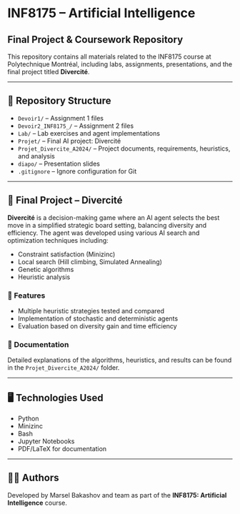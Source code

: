 # INF8175 – Artificial Intelligence  
## Final Project & Coursework Repository

This repository contains all materials related to the INF8175 course at Polytechnique Montréal, including labs, assignments, presentations, and the final project titled **Divercité**.

---

## 📁 Repository Structure

- `Devoir1/` – Assignment 1 files  
- `Devoir2_INF8175_/` – Assignment 2 files  
- `Lab/` – Lab exercises and agent implementations  
- `Projet/` – Final AI project: Divercité  
- `Projet_Divercite_A2024/` – Project documents, requirements, heuristics, and analysis  
- `diapo/` – Presentation slides  
- `.gitignore` – Ignore configuration for Git

---

## 🧠 Final Project – Divercité

**Divercité** is a decision-making game where an AI agent selects the best move in a simplified strategic board setting, balancing diversity and efficiency. The agent was developed using various AI search and optimization techniques including:

- Constraint satisfaction (Minizinc)
- Local search (Hill climbing, Simulated Annealing)
- Genetic algorithms
- Heuristic analysis

### 🧪 Features

- Multiple heuristic strategies tested and compared  
- Implementation of stochastic and deterministic agents  
- Evaluation based on diversity gain and time efficiency

### 📄 Documentation

Detailed explanations of the algorithms, heuristics, and results can be found in the `Projet_Divercite_A2024/` folder.

---

## 🖥️ Technologies Used

- Python  
- Minizinc  
- Bash  
- Jupyter Notebooks  
- PDF/LaTeX for documentation

---

## 👨‍🎓 Authors

Developed by Marsel Bakashov and team as part of the **INF8175: Artificial Intelligence** course.
